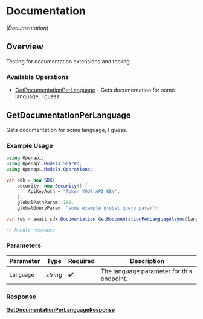 # Documentation
(*Documentation*)

## Overview

Testing for documentation extensions and tooling.

### Available Operations

* [GetDocumentationPerLanguage](#getdocumentationperlanguage) - Gets documentation for some language, I guess.

## GetDocumentationPerLanguage

Gets documentation for some language, I guess.

### Example Usage

```csharp
using Openapi;
using Openapi.Models.Shared;
using Openapi.Models.Operations;

var sdk = new SDK(
    security: new Security() {
        ApiKeyAuth = "Token YOUR_API_KEY",
    },
    globalPathParam: 100,
    globalQueryParam: "some example global query param");

var res = await sdk.Documentation.GetDocumentationPerLanguageAsync(language: "<value>");

// handle response
```

### Parameters

| Parameter                                 | Type                                      | Required                                  | Description                               |
| ----------------------------------------- | ----------------------------------------- | ----------------------------------------- | ----------------------------------------- |
| `Language`                                | *string*                                  | :heavy_check_mark:                        | The language parameter for this endpoint. |


### Response

**[GetDocumentationPerLanguageResponse](../../Models/Operations/GetDocumentationPerLanguageResponse.md)**

